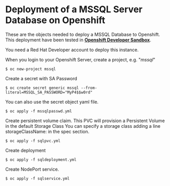 # Deployment of a MSSQL Server Database on Openshift

These are the objects needed to deploy a MSSQL Database to Openshift.
This deployment have been tested in **[Openshift Developer Sandbox](https://console.redhat.com/openshift/sandbox)**.

You need a Red Hat Developer account to deploy this instance.

When you login to your Openshift Server, create a project, e.g. "*mssql*"
```
$ oc new-project mssql
```
Create a secret with SA Password
```
$ oc create secret generic mssql --from-literal=MSSQL_SA_PASSWORD="MyP4$$w0rd"
```
You can also use the secret object yaml file.
```
$ oc apply -f mssqlpasswd.yml
```
Create persistent volume claim. This PVC will provision a Persistent Volume in the default Storage Class
You can specify a storage class adding a line   storageClassName: <name-of-storage-class> in the spec section.

```
$ oc apply -f sqlpvc.yml
```
Create deployment
```
$ oc apply -f sqldeployment.yml
```
Create NodePort service.
```
$ oc apply -f sqlservice.yml
```